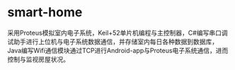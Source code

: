 # smart-home
采用Proteus模拟室内电子系统，Keil+52单片机编程与主控制器，C#编写串口调试助手进行上位机与电子系统数据通信，并存储室内每日各种数据到数据库，Java编写Wifi通信模块通过TCP进行Android-app与Proteus电子系统通信，进而控制与监视房屋状况。
